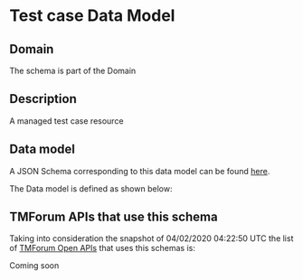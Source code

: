 # Test case Data Model

## Domain

The  schema is part of the  Domain

## Description

A managed test case resource

## Data model

A JSON Schema corresponding to this data model can be found
[here](https://github.com/tmforum-rand/schemas/blob/candidates/Common/TestCase.schema.json).

The Data model is defined as shown below:




## TMForum APIs that use this schema

Taking into consideration the snapshot of 04/02/2020 04:22:50 UTC the list of [TMForum Open APIs](https://www.tmforum.org/open-apis/) that uses this schemas is:

Coming soon